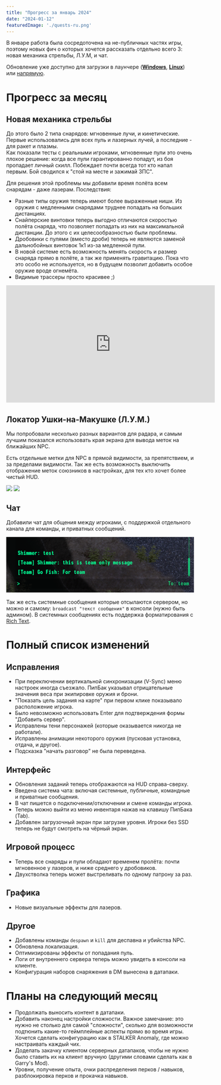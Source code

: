 ```yaml
---
title: "Прогресс за январь 2024"
date: "2024-01-12"
featuredImage: './quests-ru.png'
---
```


В январе работа была сосредоточена на не-публичных частях игры, поэтому новых фич о которых хочется рассказать отдельно
всего 3: новая механика стрельбы, Л.У.М, и чат.

Обновление уже доступно для загрузки в лаунчере ([**Windows**](https://github.com/Megaspell/MegaspellLauncher/releases/latest/download/Megaspell-Launcher-Installer.exe), [**Linux**](https://github.com/Megaspell/MegaspellLauncher/releases/latest/download/Megaspell-Launcher.AppImage)) или [напрямую](https://github.com/Megaspell/Megaspell-Releases).

# Прогресс за месяц

## Новая механика стрельбы

До этого было 2 типа снарядов: мгновенные лучи, и кинетические. Первые использовались для всех пуль и лазерных лучей, а
последние - для ракет и плазмы.  
Как показали тесты с реальными игроками, мгновенные пули это очень плохое решение: когда все пули гарантированно
попадут, из боя пропадает личный скилл.
Побеждает почти всегда тот кто напал первым. Бой сводился к "стой на месте и зажимай ЗПС".

Для решения этой проблемы мы добавили время полёта всем снарядам - даже лазерам. Последствия:

- Разные типы оружия теперь имеют более выраженные ниши. Из оружия с медленными снарядами труднее попадать на больших
  дистанциях.
- Снайперские винтовки теперь выгодно отличаются скоростью полёта снаряда, что позволяет попадать из них на максимальной
  дистанции. До этого с их целесообразностью были проблемы.
- Дробовики с пулями (вместо дроби) теперь не являются заменой дальнобойных винтовок 1к1 из-за медленной пули.
- В новой системе есть возможность менять скорость и размер снаряда прямо в полёте, а так же применять гравитацию.
  Пока что это особо не используется, но в будущем позволит добавить особое оружие вроде огнемёта.
- Видимые трассеры просто красивее ;)

<iframe width="560" height="315" src="https://www.youtube.com/embed/1jT5ZTprm3A" title="YouTube video player" frameborder="0" allow="accelerometer; autoplay; clipboard-write; encrypted-media; gyroscope; picture-in-picture; web-share" allowfullscreen></iframe>

## Локатор Ушки-на-Макушке (Л.У.М.)

Мы попробовали несколько разных вариантов для радара, и самым лучшим показался использовать края экрана для вывода меток
на ближайших NPC.

Есть отдельные метки для NPC в прямой видимости, за препятствием, и за пределами видимости.
Так же есть возможность выключить отображение меток союзников в настройках, для тех кто хочет более чистый HUD.

![](./efs1.png)
![](./efs2.png)

## Чат

Добавили чат для общения между игроками, с поддержкой отдельного канала для команды, и приватных сообщений.

![](./chat1.png)

Так же есть системные сообщения которые отсылаются сервером, но можно и самому: `broadcast "текст сообщения"` в
консоли (нужно быть админом).
В системных сообщениях есть поддержка форматирования
с [Rich Text](https://docs.unity3d.com/Packages/com.unity.ugui@1.0/manual/StyledText.html).

# Полный список изменений

## Исправления

- При переключении вертикальной синхронизации (V-Sync) меню настроек иногда съезжало.
  ПипБак указывал отрицательные значения веса при экипировке оружия и брони.
- "Показать цель задания на карте" при первом клике показывало расположение игрока.
- Было невозможно использовать Enter для подтверждения формы "Добавить сервер".
- Исправлены тени персонажей (которые оказывается никогда не работали).
- Исправлены анимации некоторого оружия (пусковая установка, отдача, и другое).
- Подсказка "начать разговор" не была переведена.

## Интерфейс

- Обновления заданий теперь отображаются на HUD справа-сверху.
- Введена система чата: включая системные, публичные, командные и приватные сообщения.
- В чат пишется о подключении/отключении и смене команды игрока.
- Теперь можно выйти из меню инвентаря нажав на клавишу ПипБака (Tab).
- Добавлен загрузочный экран при загрузке уровня. Игроки без SSD теперь не будут смотреть на чёрный экран.

## Игровой процесс

- Теперь все снаряды и пули обладают временем пролёта: почти мгновенное у лазеров, и ниже среднего у дробовиков.
- Двухстволка теперь может выстреливать по одному патрону за раз.

## Графика
- Новые визуальные эффекты для лазеров.

## Другое

- Добавлены команды `despawn` и `kill` для деспавна и убийства NPC.
- Обновлена локализация.
- Оптимизированы эффекты от попадания пуль.
- Логи от внутреннего сервера теперь можно увидеть в консоли на клиенте.
- Конфигурация наборов снаряжения в DM вынесена в датапаки.

# Планы на следующий месяц

- Продолжать выносить контент в датапаки.
- Добавить наконец настройки сложности. Важное замечание: это нужно не столько для самой "сложности", сколько для
  возможности подтюнить какие-то геймплейные аспекты прямо во время игры.
  Хочется сделать конфигурацию как в STALKER Anomaly, где можно настраивать каждый чих.
- Доделать закачку клиентом серверных датапаков, чтобы не нужно было ставить их на клиент вручную (другими словами
  сделать как в Garry's Mod).
- Уровни, получение опыта, очки распределения перков / навыков, разблокировка перков и прокачка навыков.